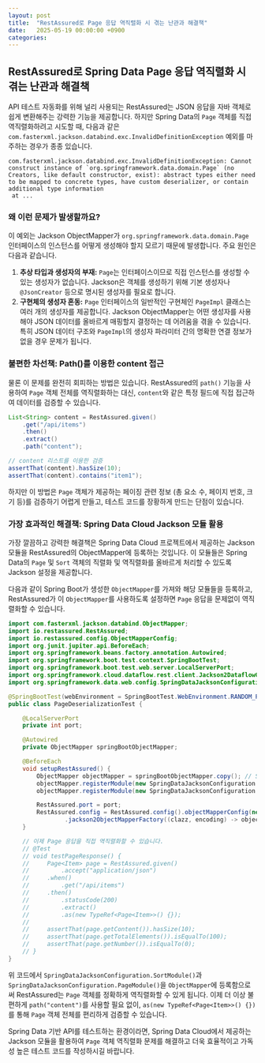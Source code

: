 ```yaml
---
layout: post
title:  "RestAssured로 Page 응답 역직렬화 시 겪는 난관과 해결책"
date:   2025-05-19 00:00:00 +0900
categories: 
---
```

## RestAssured로 Spring Data Page 응답 역직렬화 시 겪는 난관과 해결책

API 테스트 자동화를 위해 널리 사용되는 RestAssured는 JSON 응답을 자바 객체로 쉽게 변환해주는 강력한 기능을 제공합니다. 하지만 Spring Data의 `Page` 객체를 직접 역직렬화하려고 시도할 때, 다음과 같은 `com.fasterxml.jackson.databind.exc.InvalidDefinitionException` 예외를 마주하는 경우가 종종 있습니다.

```
com.fasterxml.jackson.databind.exc.InvalidDefinitionException: Cannot construct instance of `org.springframework.data.domain.Page` (no Creators, like default constructor, exist): abstract types either need to be mapped to concrete types, have custom deserializer, or contain additional type information
 at ...
```

### 왜 이런 문제가 발생할까요?

이 예외는 Jackson ObjectMapper가 `org.springframework.data.domain.Page` 인터페이스의 인스턴스를 어떻게 생성해야 할지 모르기 때문에 발생합니다. 주요 원인은 다음과 같습니다.

1.  **추상 타입과 생성자의 부재:** `Page`는 인터페이스이므로 직접 인스턴스를 생성할 수 있는 생성자가 없습니다. Jackson은 객체를 생성하기 위해 기본 생성자나 `@JsonCreator` 등으로 명시된 생성자를 필요로 합니다.
2.  **구현체의 생성자 혼동:** `Page` 인터페이스의 일반적인 구현체인 `PageImpl` 클래스는 여러 개의 생성자를 제공합니다. Jackson ObjectMapper는 어떤 생성자를 사용해야 JSON 데이터를 올바르게 매핑할지 결정하는 데 어려움을 겪을 수 있습니다. 특히 JSON 데이터 구조와 `PageImpl`의 생성자 파라미터 간의 명확한 연결 정보가 없을 경우 문제가 됩니다.

### 불편한 차선책: Path()를 이용한 content 접근

물론 이 문제를 완전히 회피하는 방법은 있습니다. RestAssured의 `path()` 기능을 사용하여 `Page` 객체 전체를 역직렬화하는 대신, `content`와 같은 특정 필드에 직접 접근하여 데이터를 검증할 수 있습니다.

```java
List<String> content = RestAssured.given()
    .get("/api/items")
    .then()
    .extract()
    .path("content");

// content 리스트를 이용한 검증
assertThat(content).hasSize(10);
assertThat(content).contains("item1");
```

하지만 이 방법은 `Page` 객체가 제공하는 페이징 관련 정보 (총 요소 수, 페이지 번호, 크기 등)를 검증하기 어렵게 만들고, 테스트 코드를 장황하게 만드는 단점이 있습니다.

### 가장 효과적인 해결책: Spring Data Cloud Jackson 모듈 활용

가장 깔끔하고 강력한 해결책은 Spring Data Cloud 프로젝트에서 제공하는 Jackson 모듈을 RestAssured의 ObjectMapper에 등록하는 것입니다. 이 모듈들은 Spring Data의 `Page` 및 `Sort` 객체의 직렬화 및 역직렬화를 올바르게 처리할 수 있도록 Jackson 설정을 제공합니다.

다음과 같이 Spring Boot가 생성한 `ObjectMapper`를 가져와 해당 모듈들을 등록하고, RestAssured가 이 `ObjectMapper`를 사용하도록 설정하면 `Page` 응답을 문제없이 역직렬화할 수 있습니다.

```java
import com.fasterxml.jackson.databind.ObjectMapper;
import io.restassured.RestAssured;
import io.restassured.config.ObjectMapperConfig;
import org.junit.jupiter.api.BeforeEach;
import org.springframework.beans.factory.annotation.Autowired;
import org.springframework.boot.test.context.SpringBootTest;
import org.springframework.boot.test.web.server.LocalServerPort;
import org.springframework.cloud.dataflow.rest.client.Jackson2DataflowObjectMapperBuilder; // Spring Data Flow Rest Client에 포함
import org.springframework.data.web.config.SpringDataJacksonConfiguration; // Spring Data Commons에 포함

@SpringBootTest(webEnvironment = SpringBootTest.WebEnvironment.RANDOM_PORT)
public class PageDeserializationTest {

    @LocalServerPort
    private int port;

    @Autowired
    private ObjectMapper springBootObjectMapper;

    @BeforeEach
    void setupRestAssured() {
        ObjectMapper objectMapper = springBootObjectMapper.copy(); // Spring Boot ObjectMapper를 직접 수정하지 않도록 복사본 사용
        objectMapper.registerModule(new SpringDataJacksonConfiguration.SortModule());
        objectMapper.registerModule(new SpringDataJacksonConfiguration.PageModule());

        RestAssured.port = port;
        RestAssured.config = RestAssured.config().objectMapperConfig(new ObjectMapperConfig()
                .jackson2ObjectMapperFactory((clazz, encoding) -> objectMapper));
    }

    // 이제 Page 응답을 직접 역직렬화할 수 있습니다.
    // @Test
    // void testPageResponse() {
    //     Page<Item> page = RestAssured.given()
    //         .accept("application/json")
    //     .when()
    //         .get("/api/items")
    //     .then()
    //         .statusCode(200)
    //         .extract()
    //         .as(new TypeRef<Page<Item>>() {});
    //
    //     assertThat(page.getContent()).hasSize(10);
    //     assertThat(page.getTotalElements()).isEqualTo(100);
    //     assertThat(page.getNumber()).isEqualTo(0);
    // }
}
```

위 코드에서 `SpringDataJacksonConfiguration.SortModule()`과 `SpringDataJacksonConfiguration.PageModule()`을 `ObjectMapper`에 등록함으로써 RestAssured는 `Page` 객체를 정확하게 역직렬화할 수 있게 됩니다. 이제 더 이상 불편하게 `path("content")`를 사용할 필요 없이, `as(new TypeRef<Page<Item>>() {})`를 통해 `Page` 객체 전체를 편리하게 검증할 수 있습니다.

Spring Data 기반 API를 테스트하는 환경이라면, Spring Data Cloud에서 제공하는 Jackson 모듈을 활용하여 `Page` 객체 역직렬화 문제를 해결하고 더욱 효율적이고 가독성 높은 테스트 코드를 작성하시길 바랍니다.